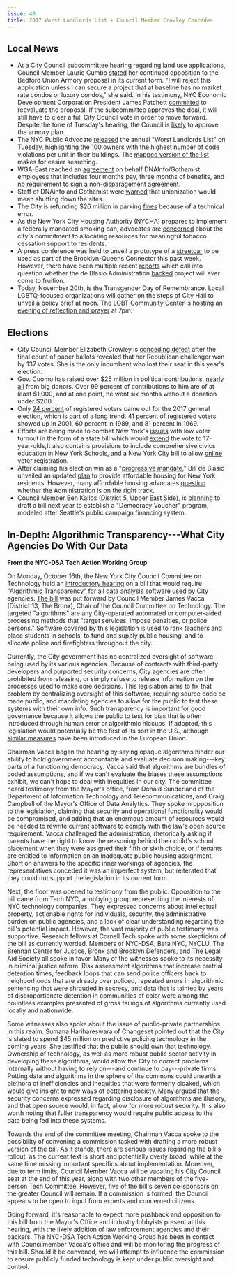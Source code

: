 ```yaml
---
issue: 40
title: 2017 Worst Landlords List + Council Member Crowley Concedes
---
```


## Local News
-   At a City Council subcommittee hearing regarding land use applications, Council Member Laurie Cumbo [stated](http://www.nydailynews.com/new-york/brooklyn/city-ditch-plan-turn-armory-luxury-condos-article-1.3633293) her continued opposition to the Bedford Union Armory proposal in its current form. "I will reject this application unless I can secure a project that at baseline has no market rate condos or luxury condos," she said. In his testimony, NYC Economic Development Corporation President James Patchett [committed](https://www.amny.com/real-estate/bedford-union-armory-1.14980320) to reevaluate the proposal. If the subcommittee approves the deal, it will still have to clear a full City Council vote in order to move forward. Despite the tone of Tuesday's hearing, the Council is [likely](https://www.politicopro.com/states/new-york/city-hall/story/2017/11/14/city-floats-changes-to-condo-policy-in-debating-controversial-armory-redevelopment-115691) to approve the armory plan.
-   The NYC Public Advocate [released](https://ny.curbed.com/2017/11/15/16653448/new-york-apartments-worst-landlords-2017-public-advocate) the annual "Worst Landlords List" on Tuesday, highlighting the 100 owners with the highest number of code violations per unit in their buildings. The [mapped version of the list](http://landlordwatchlist.com/map/) makes for easier searching.
-   WGA-East reached an [agreement](https://twitter.com/josheidelson/status/930189997705191425) on behalf DNAInfo/Gothamist employees that includes four months pay, three months of benefits, and no requirement to sign a non-disparagement agreement.
-   Staff of DNAinfo and Gothamist were [warned](https://www.newyorker.com/culture/culture-desk/the-story-behind-the-unjust-shutdown-of-gothamist-and-dnainfo?mbid=social_twitter) that unionization would mean shutting down the sites.
-   The City is refunding $26 million in parking [fines](http://www.nydailynews.com/new-york/nyc-tosses-refunds-44m-parking-fines-paperwork-error-article-1.3630460?cid=bitly) because of a technical error.
-   As the New York City Housing Authority (NYCHA) prepares to implement a federally mandated smoking ban, advocates are [concerned](http://www.gothamgazette.com/city/7318-nycha-prepares-to-implement-smoking-ban) about the city's commitment to allocating resources for meaningful tobacco cessation support to residents.
-   A press conference was held to unveil a prototype of a [streetcar](http://www.nydailynews.com/new-york/prototype-de-blasio-backed-light-rail-streetcar-unveiled-article-1.3630396) to be used as part of the Brooklyn-Queens Connector this past week. However, there have been multiple recent [reports](https://nypost.com/2017/11/09/de-blasios-brooklyn-queens-trolley-may-be-a-pipe-dream/) which call into question whether the de Blasio Administration [backed](http://www.nydailynews.com/new-york/city-hall-memo-debunks-de-blasio-bqx-streetcar-funding-promises-article-1.3055601?mc_cid=55cd7ed8e3&mc_eid=1a9d72cbc4) project will ever come to fruition.
-   Today, November 20th, is the Transgender Day of Remembrance. Local LGBTQ-focused organizations will gather on the steps of City Hall to unveil a policy brief at noon. The LGBT Community Center is [hosting an evening of reflection and prayer](https://www.facebook.com/events/358258797958574/) at 7pm.

## Elections
-   City Council Member Elizabeth Crowley is [conceding defeat](http://www.nydailynews.com/news/politics/elizabeth-crowley-concedes-defeat-underdog-bob-holden-article-1.3637530) after the final count of paper ballots revealed that her Republican challenger won by 137 votes. She is the only incumbent who lost their seat in this year's election.
-   Gov. Cuomo has raised over $25 million in political contributions, [nearly all](https://www.nytimes.com/2017/11/13/nyregion/cuomo-a-master-of-the-50000-fund-raiser-bypasses-small-donors.html) from big donors. Over 99 percent of contributions to him are of at least $1,000, and at one point, he went six months without a donation under $200.
-   Only [24 percent](https://citylimits.org/2017/11/13/the-turnout-crash-is-not-de-blasios-fault-its-everybodys-problem/) of registered voters came out for the 2017 general election, which is part of a long trend. 41 percent of registered voters showed up in 2001, 60 percent in 1989, and 81 percent in 1969.
-   Efforts are being made to combat New York's [issues](http://www.nydailynews.com/news/politics/nyc-dwindling-voter-turnout-hits-new-article-1.3620122) with low voter turnout in the form of a state bill which would [extend](http://www.gothamgazette.com/state/7303-as-new-york-votes-a-push-to-allow-17-year-olds-the-ballot-next) the vote to 17-year-olds,It also contains provisions to include comprehensive civics education in New York Schools, and a New York City bill to allow [online](http://www.gothamgazette.com/city/7314-online-voter-registration-on-verge-of-passage-in-new-york-city?mc_cid=19bfeee2c1&mc_eid=1a9d72cbc4) voter registration.
-   After claiming his election win as a "[progressive mandate](https://nypost.com/2017/11/08/de-blasio-touts-election-win-as-progressive-mandate-despite-sub-par-voter-turnout/)," Bill de Blasio unveiled an updated [plan](http://observer.com/2017/11/de-blasio-affordable-housing-plan/?mc_cid=b2ff0c0aed&mc_eid=1a9d72cbc4) to provide affordable housing for New York residents. However, many affordable housing advocates [question](https://citylimits.org/2017/11/15/how-advocacy-has-and-hasnt-shaped-de-blasios-housing-plan-2-0/) whether the Administration is on the right track.
-   Council Member Ben Kallos (District 5, Upper East Side), is [planning](http://www.gothamgazette.com/city/7322-democracy-vouchers-may-come-to-new-york-city) to draft a bill next year to establish a "Democracy Voucher" program, modeled after Seattle's public campaign financing system.

## In-Depth: Algorithmic Transparency---What City Agencies Do With Our Data

**From the NYC-DSA Tech Action Working Group**

On Monday, October 16th, the New York City Council Committee on Technology held an [introductory hearing](http://legistar.council.nyc.gov/MeetingDetail.aspx?ID=564867&GUID=9567478C-C9F4-4EDE-89F2-947E95A94ACD&Options=&Search=) on a bill that would require "Algorithmic Transparency" for all data analysis software used by City agencies. [The bill](http://legistar.council.nyc.gov/LegislationDetail.aspx?ID=3137815&GUID=437A6A6D-62E1-47E2-9C42-461253F9C6D0) was put forward by Council Member James Vacca (District 13, The Bronx), Chair of the Council Committee on Technology. The targeted "algorithms" are any City-operated automated or computer-aided processing methods that "target services, impose penalties, or police persons." Software covered by this legislation is used to rank teachers and place students in schools, to fund and supply public housing, and to allocate police and firefighters throughout the city.

Currently, the City government has no centralized oversight of software being used by its various agencies. Because of contracts with third-party developers and purported security concerns, City agencies are often prohibited from releasing, or simply refuse to release information on the processes used to make core decisions. This legislation aims to fix that problem by centralizing oversight of this software, requiring source code be made public, and mandating agencies to allow for the public to test these systems with their own info. Such transparency is important for good governance because it allows the public to test for bias that is often introduced through human error or algorithmic hiccups. If adopted, this legislation would potentially be the first of its sort in the U.S., although [similar measures](https://arxiv.org/abs/1606.08813) have been introduced in the European Union.

Chairman Vacca began the hearing by saying opaque algorithms hinder our ability to hold government accountable and evaluate decision making---key parts of a functioning democracy. Vacca said that algorithms are bundles of coded assumptions, and if we can't evaluate the biases these assumptions exhibit, we can't hope to deal with inequities in our city. The committee heard testimony from the Mayor's office, from Donald Sunderland of the Department of Information Technology and Telecommunications, and Craig Campbell of the Mayor's Office of Data Analytics. They spoke in opposition to the legislation, claiming that security and operational functionality would be compromised, and adding that an enormous amount of resources would be needed to rewrite current software to comply with the law's open source requirement. Vacca challenged the administration, rhetorically asking if parents have the right to know the reasoning behind their child's school placement when they were assigned their fifth or sixth choice, or if tenants are entitled to information on an inadequate public housing assignment. Short on answers to the specific inner workings of agencies, the representatives conceded it was an imperfect system, but reiterated that they could not support the legislation in its current form.  

Next, the floor was opened to testimony from the public. Opposition to the bill came from Tech NYC, a lobbying group representing the interests of NYC technology companies. They expressed concerns about intellectual property, actionable rights for individuals, security, the administrative burden on public agencies, and a lack of clear understanding regarding the bill's potential impact. However, the vast majority of public testimony was supportive. Research fellows at Cornell Tech spoke with some skepticism of the bill as currently worded. Members of NYC-DSA, Beta NYC, NYCLU, The Brennan Center for Justice, Bronx and Brooklyn Defenders, and The Legal Aid Society all spoke in favor. Many of the witnesses spoke to its necessity in criminal justice reform. Risk assessment algorithms that increase pretrial detention times, feedback loops that can send police officers back to neighborhoods that are already over policed, repeated errors in algorithmic sentencing that were shrouded in secrecy, and data that is tainted by years of disproportionate detention in communities of color were among the countless examples presented of gross failings of algorithms currently used locally and nationwide.

Some witnesses also spoke about the issue of public-private partnerships in this realm. Sumana Harihareswara of Changeset pointed out that the City is slated to spend $45 million on predictive policing technology in the coming years. She testified that the public should own that technology. Ownership of technology, as well as more robust public sector activity in developing these algorithms, would allow the City to correct problems internally without having to rely on---and continue to pay---private firms. Putting data and algorithms in the sphere of the commons could unearth a plethora of inefficiencies and inequities that were formerly cloaked, which would give insight to new ways of bettering society. Many argued that the security concerns expressed regarding disclosure of algorithms are illusory, and that open source would, in fact, allow for more robust security. It is also worth noting that fuller transparency would require public access to the data being fed into these systems.

Towards the end of the committee meeting, Chairman Vacca spoke to the possibility of convening a commission tasked with drafting a more robust version of the bill. As it stands, there are serious issues regarding the bill's rollout, as the current text is short and potentially overly broad, while at the same time missing important specifics about implementation. Moreover, due to term limits, Council Member Vacca will be vacating his City Council seat at the end of this year, along with two other members of the five-person Tech Committee. However, five of the bill's seven co-sponsors on the greater Council will remain. If a commission is formed, the Council appears to be open to input from experts and concerned citizens.

Going forward, it's reasonable to expect more pushback and opposition to this bill from the Mayor's Office and industry lobbyists present at this hearing, with the likely addition of law enforcement agencies and their backers. The NYC-DSA Tech Action Working Group has been in contact with Councilmember Vacca's office and will be monitoring the progress of this bill. Should it be convened, we will attempt to influence the commission to ensure publicly funded technology is kept under public oversight and control.
